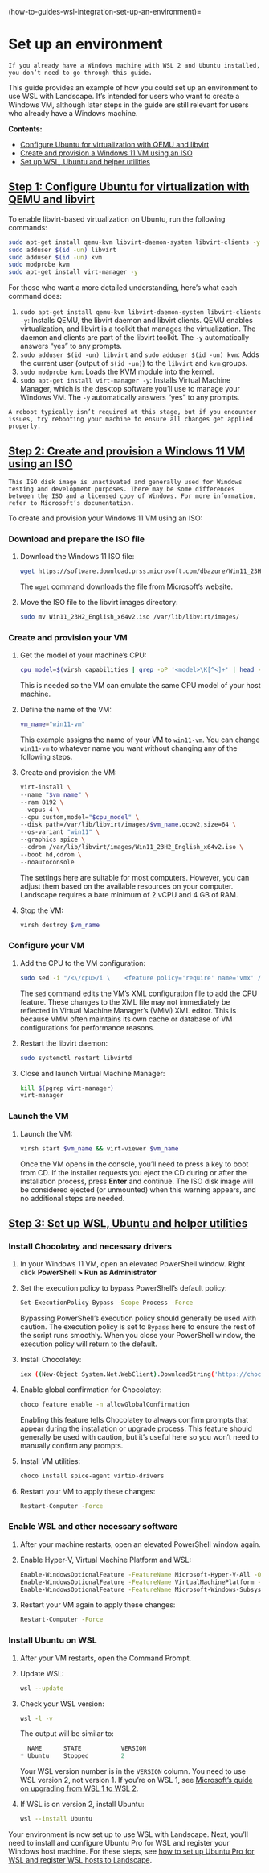(how-to-guides-wsl-integration-set-up-an-environment)=
# Set up an environment

```{note}
If you already have a Windows machine with WSL 2 and Ubuntu installed, you don’t need to go through this guide.
```

This guide provides an example of how you could set up an environment to use WSL with Landscape. It’s intended for users who want to create a Windows VM, although later steps in the guide are still relevant for users who already have a Windows machine. 

**Contents:**

- [Configure Ubuntu for virtualization with QEMU and libvirt](#heading--configure-ubuntu-for-virtualization-with-qemu-and-libvirt)
- [Create and provision a Windows 11 VM using an ISO](#heading--create-and-provision-a-windows-11-vm-using-an-iso)
- [Set up WSL, Ubuntu and helper utilities](#heading--set-up-wsl-ubuntu-and-helper-utilities)

<a href="#heading--configure-ubuntu-for-virtualization-with-qemu-and-libvirt"><h2 id="heading--configure-ubuntu-for-virtualization-with-qemu-and-libvirt">Step 1: Configure Ubuntu for virtualization with QEMU and libvirt</h2></a>

To enable libvirt-based virtualization on Ubuntu, run the following commands:

```bash
sudo apt-get install qemu-kvm libvirt-daemon-system libvirt-clients -y
sudo adduser $(id -un) libvirt
sudo adduser $(id -un) kvm
sudo modprobe kvm
sudo apt-get install virt-manager -y
```

For those who want a more detailed understanding, here’s what each command does:

1. `sudo apt-get install qemu-kvm libvirt-daemon-system libvirt-clients -y`: Installs QEMU, the libvirt daemon and libvirt clients. QEMU enables virtualization, and libvirt is a toolkit that manages the virtualization. The daemon and clients are part of the libvirt toolkit. The `-y` automatically answers “yes” to any prompts.
2. `sudo adduser $(id -un) libvirt` and `sudo adduser $(id -un) kvm`: Adds the current user (output of `$(id -un)`) to the `libvirt` and `kvm` groups.
3. `sudo modprobe kvm`: Loads the KVM module into the kernel.
4. `sudo apt-get install virt-manager -y`: Installs Virtual Machine Manager, which is the desktop software you’ll use to manage your Windows VM. The `-y` automatically answers “yes” to any prompts.

```{note}
A reboot typically isn’t required at this stage, but if you encounter issues, try rebooting your machine to ensure all changes get applied properly.
```

<a href="#heading--create-and-provision-a-windows-11-vm-using-an-iso"><h2 id="heading--create-and-provision-a-windows-11-vm-using-an-iso">Step 2: Create and provision a Windows 11 VM using an ISO</h2></a>

```{note}
This ISO disk image is unactivated and generally used for Windows testing and development purposes. There may be some differences between the ISO and a licensed copy of Windows. For more information, refer to Microsoft’s documentation.
```

To create and provision your Windows 11 VM using an ISO:

### Download and prepare the ISO file

1. Download the Windows 11 ISO file:
    
    ```bash
    wget https://software.download.prss.microsoft.com/dbazure/Win11_23H2_English_x64v2.iso
    ```
    
    The `wget` command downloads the file from Microsoft’s website.
    
2. Move the ISO file to the libvirt images directory:
    
    ```bash
    sudo mv Win11_23H2_English_x64v2.iso /var/lib/libvirt/images/
    ```
    

### Create and provision your VM

1. Get the model of your machine’s CPU:
    
    ```bash
    cpu_model=$(virsh capabilities | grep -oP '<model>\K[^<]+' | head -n 1)
    ```
    
    This is needed so the VM can emulate the same CPU model of your host machine.
    
2. Define the name of the VM:
    
    ```bash
    vm_name="win11-vm"
    ```
    
    This example assigns the name of your VM to `win11-vm`. You can change `win11-vm` to whatever name you want without changing any of the following steps.
    
3. Create and provision the VM:
    
    ```bash
    virt-install \
    --name "$vm_name" \
    --ram 8192 \
    --vcpus 4 \
    --cpu custom,model="$cpu_model" \
    --disk path=/var/lib/libvirt/images/$vm_name.qcow2,size=64 \
    --os-variant "win11" \
    --graphics spice \
    --cdrom /var/lib/libvirt/images/Win11_23H2_English_x64v2.iso \
    --boot hd,cdrom \
    --noautoconsole
    ```
    
    The settings here are suitable for most computers. However, you can adjust them based on the available resources on your computer. Landscape requires a bare minimum of 2 vCPU and 4 GB of RAM.
    
4. Stop the VM:
    
    ```bash
    virsh destroy $vm_name
    ```
    

### Configure your VM

1. Add the CPU to the VM configuration:
    
    ```bash
    sudo sed -i "/<\/cpu>/i \    <feature policy='require' name='vmx' />" "/etc/libvirt/qemu/${vm_name}.xml"
    ```
    
    The `sed` command edits the VM’s XML configuration file to add the CPU feature. These changes to the XML file may not immediately be reflected in Virtual Machine Manager’s (VMM) XML editor. This is because VMM often maintains its own cache or database of VM configurations for performance reasons.
    
2. Restart the libvirt daemon:
    
    ```bash
    sudo systemctl restart libvirtd
    ```
    
3. Close and launch Virtual Machine Manager:
    
    ```bash
    kill $(pgrep virt-manager)
    virt-manager
    ```
    

### Launch the VM

1. Launch the VM:
    
    ```bash
    virsh start $vm_name && virt-viewer $vm_name
    ```
    
    Once the VM opens in the console, you’ll need to press a key to boot from CD. If the installer requests you eject the CD during or after the installation process, press **Enter** and continue. The ISO disk image will be considered ejected (or unmounted) when this warning appears, and no additional steps are needed.
    

<a href="#heading--set-up-wsl-ubuntu-and-helper-utilities"><h2 id="heading--set-up-wsl-ubuntu-and-helper-utilities">Step 3: Set up WSL, Ubuntu and helper utilities</h2></a>

### Install Chocolatey and necessary drivers

1. In your Windows 11 VM, open an elevated PowerShell window. Right click **PowerShell > Run as Administrator**
2. Set the execution policy to bypass PowerShell’s default policy:
    
    ```bash
    Set-ExecutionPolicy Bypass -Scope Process -Force
    ```
    
    Bypassing PowerShell’s execution policy should generally be used with caution. The execution policy is set to `Bypass` here to ensure the rest of the script runs smoothly. When you close your PowerShell window, the execution policy will return to the default.
    
3.  Install Chocolatey:
    
    ```bash
    iex ((New-Object System.Net.WebClient).DownloadString('https://chocolatey.org/install.ps1'))
    ```
    
4. Enable global confirmation for Chocolatey:
    
    ```bash
    choco feature enable -n allowGlobalConfirmation
    ```
    
    Enabling this feature tells Chocolatey to always confirm prompts that appear during the installation or upgrade process. This feature should generally be used with caution, but it’s useful here so you won’t need to manually confirm any prompts.
    
5. Install VM utilities:
    
    ```bash
    choco install spice-agent virtio-drivers
    ```
    
6. Restart your VM to apply these changes:
    
    ```bash
    Restart-Computer -Force
    ```
    

### Enable WSL and other necessary software

1. After your machine restarts, open an elevated PowerShell window again.
2. Enable Hyper-V, Virtual Machine Platform and WSL:
    
    ```bash
    Enable-WindowsOptionalFeature -FeatureName Microsoft-Hyper-V-All -Online -NoRestart
    Enable-WindowsOptionalFeature -FeatureName VirtualMachinePlatform -Online -NoRestart
    Enable-WindowsOptionalFeature -FeatureName Microsoft-Windows-Subsystem-Linux -Online -NoRestart
    ```
    
3. Restart your VM again to apply these changes:
    
    ```bash
    Restart-Computer -Force
    ```
    

### Install Ubuntu on WSL

1. After your VM restarts, open the Command Prompt.
2. Update WSL:
    
    ```bash
    wsl --update
    ```
    
3. Check your WSL version:
    
    ```bash
    wsl -l -v
    ```
    
    The output will be similar to:
    
    ```powershell
      NAME      STATE           VERSION
    * Ubuntu    Stopped         2
    ```
    
    Your WSL version number is in the `VERSION` column. You need to use WSL version 2, not version 1. If you’re on WSL 1, see [Microsoft’s guide on upgrading from WSL 1 to WSL 2](https://learn.microsoft.com/en-us/windows/wsl/install#upgrade-version-from-wsl-1-to-wsl-2).
    
4. If WSL is on version 2, install Ubuntu:
    
    ```bash
    wsl --install Ubuntu
    ```
    

Your environment is now set up to use WSL with Landscape. Next, you’ll need to install and configure Ubuntu Pro for WSL and register your Windows host machine. For these steps, see [how to set up Ubuntu Pro for WSL and register WSL hosts to Landscape](/how-to-guides/wsl-integration/register-wsl-hosts).

